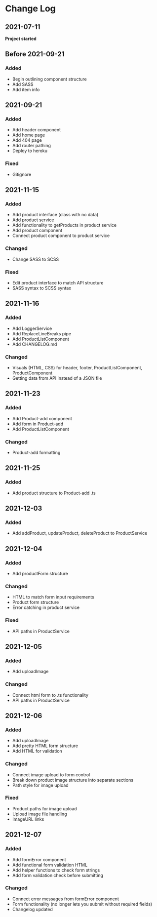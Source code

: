 # Change Log #

## 2021-07-11 ##

**Project started**

## Before 2021-09-21 ##

### Added ###

- Begin outlining component structure
- Add SASS
- Add item info

## 2021-09-21 ##

### Added ###

- Add header component
- Add home page
- Add 404 page
- Add router pathing
- Deploy to heroku

### Fixed ###

- Gitignore

## 2021-11-15 ##

### Added ###

- Add product interface (class with no data)
- Add product service
- Add functionality to getProducts in product service
- Add product component
- Connect product component to product service

### Changed ###

- Change SASS to SCSS

### Fixed ###

- Edit product interface to match API structure
- SASS syntax to SCSS syntax


## 2021-11-16 ##

### Added ###

- Add LoggerService
- Add ReplaceLineBreaks pipe
- Add ProductListComponent
- Add CHANGELOG.md

### Changed ###

- Visuals (HTML, CSS) for header, footer, ProductListComponent, ProductComponent
- Getting data from API instead of a JSON file

## 2021-11-23 ##

### Added ###

- Add Product-add component
- Add form in Product-add
- Add ProductListComponent

### Changed ###

- Product-add formatting

## 2021-11-25 ##

### Added ###

- Add product structure to Product-add .ts

## 2021-12-03 ##

### Added ###

- Add addProduct, updateProduct, deleteProduct to ProductService

## 2021-12-04 ##

### Added ###

- Add productForm structure

### Changed ###

- HTML to match form input requirements
- Product form structure
- Error catching in product service

### Fixed ###
- API paths in ProductService

## 2021-12-05 ##

### Added ###

- Add uploadImage

### Changed ###

- Connect html form to .ts functionality
- API paths in ProductService

## 2021-12-06 ##

### Added ###

- Add uploadImage
- Add pretty HTML form structure
- Add HTML for validation

### Changed ###

- Connect image upload to form control
- Break down product image structure into separate sections
- Path style for image upload

### Fixed ###

- Product paths for image upload
- Upload image file handling
- ImageURL links

## 2021-12-07 ##

### Added ###

- Add formError component
- Add functional form validation HTML
- Add helper functions to check form strings
- Add form validation check before submitting

### Changed ###

- Connect error messages from formError component
- Form functionality (no longer lets you submit without required fields)
- Changelog updated
